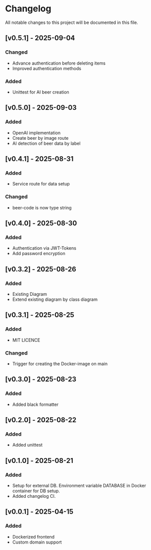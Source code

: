# Changelog

All notable changes to this project will be documented in this file.


## [v0.5.1] - 2025-09-04
### Changed
- Advance authentication before deleting items
- Improved authentication methods
### Added
- Unittest for AI beer creation


## [v0.5.0] - 2025-09-03
### Added
- OpenAI implementation
- Create beer by image route
- AI detection of beer data by label


## [v0.4.1] - 2025-08-31
### Added
- Service route for data setup
### Changed
- beer-code is now type string


## [v0.4.0] - 2025-08-30
### Added
- Authentication via JWT-Tokens
- Add password encryption


## [v0.3.2] - 2025-08-26
### Added
- Existing Diagram
- Extend existing diagram by class diagram


## [v0.3.1] - 2025-08-25
### Added
- MIT LICENCE
### Changed
- Trigger for creating the Docker-image on main


## [v0.3.0] - 2025-08-23
### Added
- Added black formatter


## [v0.2.0] - 2025-08-22
### Added
- Added unittest


## [v0.1.0] - 2025-08-21
### Added
- Setup for external DB. Environment variable DATABASE in Docker container for DB setup.
- Added changelog CI.


## [v0.0.1] - 2025-04-15
### Added
- Dockerized frontend
- Custom domain support
